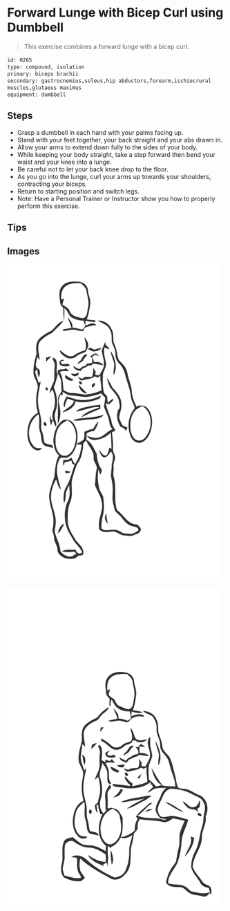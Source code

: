 # Forward Lunge with Bicep Curl using Dumbbell
> This exercise combines a forward lunge with a bicep curl.

``` 
id: 0265 
type: compound, isolation 
primary: biceps brachii 
secondary: gastrocnemius,soleus,hip abductors,forearm,ischiocrural muscles,glutaeus maximus 
equipment: dumbbell 
``` 

## Steps

 - Grasp a dumbbell in each hand with your palms facing up.
 - Stand with your feet together, your back straight and your abs drawn in.
 - Allow your arms to extend down fully to the sides of your body.
 - While keeping your body straight, take a step forward then bend your waist and your knee into a lunge.
 - Be careful not to let your back knee drop to the floor.
 - As you go into the lunge, curl your arms up towards your shoulders, contracting your biceps.
 - Return to starting position and switch legs.
 - Note: Have a Personal Trainer or Instructor show you how to properly perform this exercise.

## Tips


## Images

![](./../svg/0265-relaxation.svg)

![](./../svg/0265-tension.svg)
